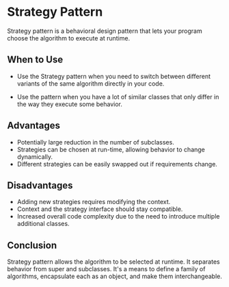 # Strategy Pattern

Strategy pattern is a behavioral design pattern that lets your program choose the algorithm to execute at runtime.

## When to Use

- Use the Strategy pattern when you need to switch between different variants of the same algorithm directly in your code.

- Use the pattern when you have a lot of similar classes that only differ in the way they execute some behavior.


## Advantages

- Potentially large reduction in the number of subclasses.
- Strategies can be chosen at run-time, allowing behavior to change dynamically.
- Different strategies can be easily swapped out if requirements change.

## Disadvantages

- Adding new strategies requires modifying the context.
- Context and the strategy interface should stay compatible.
- Increased overall code complexity due to the need to introduce multiple additional classes.

## Conclusion

Strategy pattern allows the algorithm to be selected at runtime. It separates behavior from super and subclasses. It's a means to define a family of algorithms, encapsulate each as an object, and make them interchangeable.
